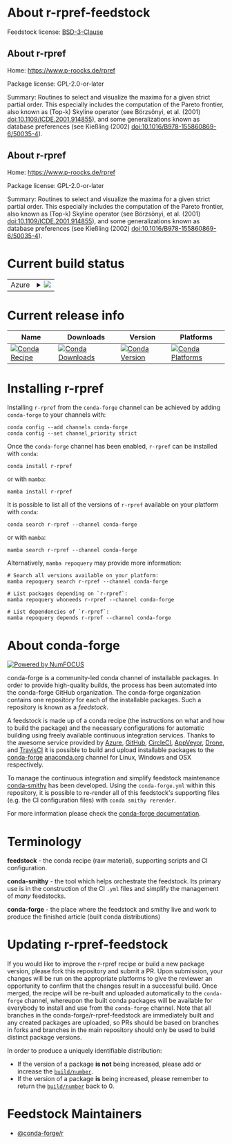 About r-rpref-feedstock
=======================

Feedstock license: [BSD-3-Clause](https://github.com/conda-forge/r-rpref-feedstock/blob/main/LICENSE.txt)


About r-rpref
-------------

Home: https://www.p-roocks.de/rpref

Package license: GPL-2.0-or-later

Summary: Routines to select and visualize the maxima for a given strict partial order. This especially includes the computation of the Pareto frontier, also known as (Top-k) Skyline operator (see Börzsönyi, et al.  (2001) <doi:10.1109/ICDE.2001.914855>), and some generalizations  known as database preferences (see Kießling (2002)  <doi:10.1016/B978-155860869-6/50035-4>).

About r-rpref
-------------

Home: https://www.p-roocks.de/rpref

Package license: GPL-2.0-or-later

Summary: Routines to select and visualize the maxima for a given strict partial order. This especially includes the computation of the Pareto frontier, also known as (Top-k) Skyline operator (see Börzsönyi, et al.  (2001) <doi:10.1109/ICDE.2001.914855>), and some generalizations  known as database preferences (see Kießling (2002)  <doi:10.1016/B978-155860869-6/50035-4>).

Current build status
====================


<table>
    
  <tr>
    <td>Azure</td>
    <td>
      <details>
        <summary>
          <a href="https://dev.azure.com/conda-forge/feedstock-builds/_build/latest?definitionId=7209&branchName=main">
            <img src="https://dev.azure.com/conda-forge/feedstock-builds/_apis/build/status/r-rpref-feedstock?branchName=main">
          </a>
        </summary>
        <table>
          <thead><tr><th>Variant</th><th>Status</th></tr></thead>
          <tbody><tr>
              <td>linux_64_r_base4.3</td>
              <td>
                <a href="https://dev.azure.com/conda-forge/feedstock-builds/_build/latest?definitionId=7209&branchName=main">
                  <img src="https://dev.azure.com/conda-forge/feedstock-builds/_apis/build/status/r-rpref-feedstock?branchName=main&jobName=linux&configuration=linux%20linux_64_r_base4.3" alt="variant">
                </a>
              </td>
            </tr><tr>
              <td>linux_64_r_base4.4</td>
              <td>
                <a href="https://dev.azure.com/conda-forge/feedstock-builds/_build/latest?definitionId=7209&branchName=main">
                  <img src="https://dev.azure.com/conda-forge/feedstock-builds/_apis/build/status/r-rpref-feedstock?branchName=main&jobName=linux&configuration=linux%20linux_64_r_base4.4" alt="variant">
                </a>
              </td>
            </tr><tr>
              <td>osx_64_r_base4.3</td>
              <td>
                <a href="https://dev.azure.com/conda-forge/feedstock-builds/_build/latest?definitionId=7209&branchName=main">
                  <img src="https://dev.azure.com/conda-forge/feedstock-builds/_apis/build/status/r-rpref-feedstock?branchName=main&jobName=osx&configuration=osx%20osx_64_r_base4.3" alt="variant">
                </a>
              </td>
            </tr><tr>
              <td>osx_64_r_base4.4</td>
              <td>
                <a href="https://dev.azure.com/conda-forge/feedstock-builds/_build/latest?definitionId=7209&branchName=main">
                  <img src="https://dev.azure.com/conda-forge/feedstock-builds/_apis/build/status/r-rpref-feedstock?branchName=main&jobName=osx&configuration=osx%20osx_64_r_base4.4" alt="variant">
                </a>
              </td>
            </tr><tr>
              <td>win_64_r_base4.3</td>
              <td>
                <a href="https://dev.azure.com/conda-forge/feedstock-builds/_build/latest?definitionId=7209&branchName=main">
                  <img src="https://dev.azure.com/conda-forge/feedstock-builds/_apis/build/status/r-rpref-feedstock?branchName=main&jobName=win&configuration=win%20win_64_r_base4.3" alt="variant">
                </a>
              </td>
            </tr><tr>
              <td>win_64_r_base4.4</td>
              <td>
                <a href="https://dev.azure.com/conda-forge/feedstock-builds/_build/latest?definitionId=7209&branchName=main">
                  <img src="https://dev.azure.com/conda-forge/feedstock-builds/_apis/build/status/r-rpref-feedstock?branchName=main&jobName=win&configuration=win%20win_64_r_base4.4" alt="variant">
                </a>
              </td>
            </tr>
          </tbody>
        </table>
      </details>
    </td>
  </tr>
</table>

Current release info
====================

| Name | Downloads | Version | Platforms |
| --- | --- | --- | --- |
| [![Conda Recipe](https://img.shields.io/badge/recipe-r--rpref-green.svg)](https://anaconda.org/conda-forge/r-rpref) | [![Conda Downloads](https://img.shields.io/conda/dn/conda-forge/r-rpref.svg)](https://anaconda.org/conda-forge/r-rpref) | [![Conda Version](https://img.shields.io/conda/vn/conda-forge/r-rpref.svg)](https://anaconda.org/conda-forge/r-rpref) | [![Conda Platforms](https://img.shields.io/conda/pn/conda-forge/r-rpref.svg)](https://anaconda.org/conda-forge/r-rpref) |

Installing r-rpref
==================

Installing `r-rpref` from the `conda-forge` channel can be achieved by adding `conda-forge` to your channels with:

```
conda config --add channels conda-forge
conda config --set channel_priority strict
```

Once the `conda-forge` channel has been enabled, `r-rpref` can be installed with `conda`:

```
conda install r-rpref
```

or with `mamba`:

```
mamba install r-rpref
```

It is possible to list all of the versions of `r-rpref` available on your platform with `conda`:

```
conda search r-rpref --channel conda-forge
```

or with `mamba`:

```
mamba search r-rpref --channel conda-forge
```

Alternatively, `mamba repoquery` may provide more information:

```
# Search all versions available on your platform:
mamba repoquery search r-rpref --channel conda-forge

# List packages depending on `r-rpref`:
mamba repoquery whoneeds r-rpref --channel conda-forge

# List dependencies of `r-rpref`:
mamba repoquery depends r-rpref --channel conda-forge
```


About conda-forge
=================

[![Powered by
NumFOCUS](https://img.shields.io/badge/powered%20by-NumFOCUS-orange.svg?style=flat&colorA=E1523D&colorB=007D8A)](https://numfocus.org)

conda-forge is a community-led conda channel of installable packages.
In order to provide high-quality builds, the process has been automated into the
conda-forge GitHub organization. The conda-forge organization contains one repository
for each of the installable packages. Such a repository is known as a *feedstock*.

A feedstock is made up of a conda recipe (the instructions on what and how to build
the package) and the necessary configurations for automatic building using freely
available continuous integration services. Thanks to the awesome service provided by
[Azure](https://azure.microsoft.com/en-us/services/devops/), [GitHub](https://github.com/),
[CircleCI](https://circleci.com/), [AppVeyor](https://www.appveyor.com/),
[Drone](https://cloud.drone.io/welcome), and [TravisCI](https://travis-ci.com/)
it is possible to build and upload installable packages to the
[conda-forge](https://anaconda.org/conda-forge) [anaconda.org](https://anaconda.org/)
channel for Linux, Windows and OSX respectively.

To manage the continuous integration and simplify feedstock maintenance
[conda-smithy](https://github.com/conda-forge/conda-smithy) has been developed.
Using the ``conda-forge.yml`` within this repository, it is possible to re-render all of
this feedstock's supporting files (e.g. the CI configuration files) with ``conda smithy rerender``.

For more information please check the [conda-forge documentation](https://conda-forge.org/docs/).

Terminology
===========

**feedstock** - the conda recipe (raw material), supporting scripts and CI configuration.

**conda-smithy** - the tool which helps orchestrate the feedstock.
                   Its primary use is in the construction of the CI ``.yml`` files
                   and simplify the management of *many* feedstocks.

**conda-forge** - the place where the feedstock and smithy live and work to
                  produce the finished article (built conda distributions)


Updating r-rpref-feedstock
==========================

If you would like to improve the r-rpref recipe or build a new
package version, please fork this repository and submit a PR. Upon submission,
your changes will be run on the appropriate platforms to give the reviewer an
opportunity to confirm that the changes result in a successful build. Once
merged, the recipe will be re-built and uploaded automatically to the
`conda-forge` channel, whereupon the built conda packages will be available for
everybody to install and use from the `conda-forge` channel.
Note that all branches in the conda-forge/r-rpref-feedstock are
immediately built and any created packages are uploaded, so PRs should be based
on branches in forks and branches in the main repository should only be used to
build distinct package versions.

In order to produce a uniquely identifiable distribution:
 * If the version of a package **is not** being increased, please add or increase
   the [``build/number``](https://docs.conda.io/projects/conda-build/en/latest/resources/define-metadata.html#build-number-and-string).
 * If the version of a package **is** being increased, please remember to return
   the [``build/number``](https://docs.conda.io/projects/conda-build/en/latest/resources/define-metadata.html#build-number-and-string)
   back to 0.

Feedstock Maintainers
=====================

* [@conda-forge/r](https://github.com/orgs/conda-forge/teams/r/)

